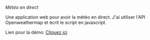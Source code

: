 _Météo en direct_

Une application web pour avoir la météo en direct.
J'ai utiliser l'API Openweathermap et écrit le script en javascript.

Lien pour la démo: [Cliquez ici](htttp://marinekielbowicz.fr/meteo)
